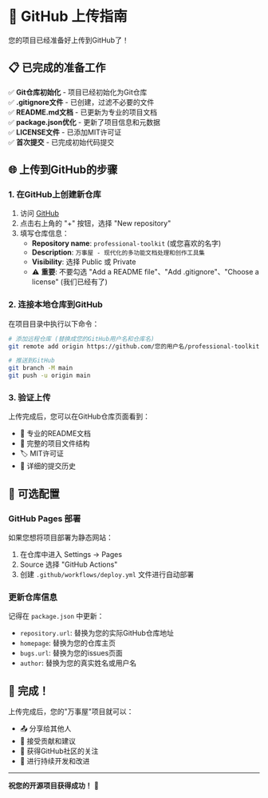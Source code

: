 # 🚀 GitHub 上传指南

您的项目已经准备好上传到GitHub了！

## 📋 已完成的准备工作

✅ **Git仓库初始化** - 项目已经初始化为Git仓库  
✅ **.gitignore文件** - 已创建，过滤不必要的文件  
✅ **README.md文档** - 已更新为专业的项目文档  
✅ **package.json优化** - 更新了项目信息和元数据  
✅ **LICENSE文件** - 已添加MIT许可证  
✅ **首次提交** - 已完成初始代码提交  

## 🌐 上传到GitHub的步骤

### 1. 在GitHub上创建新仓库

1. 访问 [GitHub](https://github.com)
2. 点击右上角的 "+" 按钮，选择 "New repository"
3. 填写仓库信息：
   - **Repository name**: `professional-toolkit` (或您喜欢的名字)
   - **Description**: `万事屋 - 现代化的多功能文档处理和创作工具集`
   - **Visibility**: 选择 Public 或 Private
   - ⚠️ **重要**: 不要勾选 "Add a README file"、"Add .gitignore"、"Choose a license" (我们已经有了)

### 2. 连接本地仓库到GitHub

在项目目录中执行以下命令：

```bash
# 添加远程仓库 (替换成您的GitHub用户名和仓库名)
git remote add origin https://github.com/您的用户名/professional-toolkit.git

# 推送到GitHub
git branch -M main
git push -u origin main
```

### 3. 验证上传

上传完成后，您可以在GitHub仓库页面看到：
- 📄 专业的README文档
- 📁 完整的项目文件结构
- 🏷️ MIT许可证
- 📝 详细的提交历史

## 🔧 可选配置

### GitHub Pages 部署
如果您想将项目部署为静态网站：

1. 在仓库中进入 Settings → Pages
2. Source 选择 "GitHub Actions"
3. 创建 `.github/workflows/deploy.yml` 文件进行自动部署

### 更新仓库信息
记得在 `package.json` 中更新：
- `repository.url`: 替换为您的实际GitHub仓库地址
- `homepage`: 替换为您的仓库主页
- `bugs.url`: 替换为您的issues页面
- `author`: 替换为您的真实姓名或用户名

## 🎉 完成！

上传完成后，您的"万事屋"项目就可以：
- 📤 分享给其他人
- 🤝 接受贡献和建议
- 🌟 获得GitHub社区的关注
- 🚀 进行持续开发和改进

---

**祝您的开源项目获得成功！** 🎊
